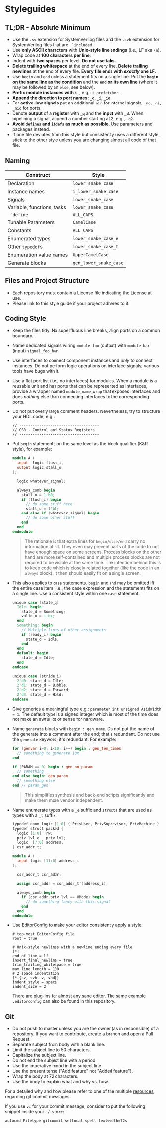 # Styleguides

## TL;DR - Absolute Minimum

- Use the `.sv` extension for SystemVerilog files and the `.svh` extension for SystemVerilog files that are `` `include``d.
- Use **only ASCII characters** with **Unix-style line endings** (i.e., LF aka `\n`).
- Wrap code at **100 characters per line**.
- Indent with **two spaces** per level. **Do not use tabs.**
- **Delete trailing whitespace** at the end of every line. **Delete trailing newlines** at the end of every file. **Every file ends with *exactly* one LF.**
- Use `begin` and `end` unless a statement fits on a single line. Put the **`begin` on the same line as the condition** and the **`end` on its own line** (where it may be followed by an `else`, see below).
- **Prefix module instances with `i_`**, e.g.: `i_prefetcher`.
- **Append the direction to port names: `_o`, `_i`, `_io`.**
- For **active-low signals** put an additional **`n`**: `n` for internal signals, `_no`, `_ni`, `_nio` for ports.
- Denote **output** of a **register** with **`_q`** and the **input** with **`_d`**. When pipelining a signal, append a number starting at 2, e.g., `_q2`.
- **Avoid `defines` and `ifdefs` as much as possible.** Use parameters and packages instead.
- If one file deviates from this style but consistently uses a different style, stick to the other style unless you are changing almost all code of that file.

## Naming

|         Construct          |       Style            |
|----------------------------|------------------------|
| Declaration                | `lower_snake_case`     |
| Instance names             | `i_lower_snake_case`   |
| Signals                    | `lower_snake_case`     |
| Variable, functions, tasks | `lower_snake_case`     |
| `` `define``               | `ALL_CAPS`             |
| Tunable Parameters         | `CamelCase`            |
| Constants                  | `ALL_CAPS`             |
| Enumerated types           | `lower_snake_case_e`   |
| Other `typedef`s           | `lower_snake_case_t`   |
| Enumeration value names    | `UpperCamelCase`       |
| Generate blocks            | `gen_lower_snake_case` |

## Files and Project Structure

- Each repository must contain a License file indicating the License at use.
- Please link to this style guide if your project adheres to it.

## Coding Style

- Keep the files tidy. No superfluous line breaks, align ports on a common boundary.
- Name dedicated signals wiring `module foo` (output) with `module bar` (input) `signal_foo_bar`
- Use interfaces to connect component instances and *only* to connect instances. Do not perform logic operations on interface signals; various tools have bugs with it.
- Use a flat port list (i.e., no interfaces) for modules. When a module is a reusable unit and has ports that can be represented as interfaces, provide a wrapper named `module_name_wrap` that exposes interfaces and does *nothing* else than connecting interfaces to the corresponding ports.
- Do not put overly large comment headers. Nevertheless, try to structure your HDL code, e.g.:

    ```
    // ------------------------------------
    // CSR - Control and Status Registers
    // ------------------------------------
    ```

<!-- - Specify memory map and integration rules while coding, using the `crazy88` (TODO: Link to Documentation) syntax. -->
- Put `begin` statements on the same level as the block qualifier (K&R style), for example:

    ```verilog
    module A (
      input  logic flush_i,
      output logic stall_o
    );

      logic whatever_signal;

      always_comb begin
        stall_o = 1'b0;
        if (flush_i) begin
          // do some stuff here
          stall_o = 1'b1;
        end else if (whatever_signal) begin
          // do some other stuff
        end
      end
    endmodule
    ```
    > The rationale is that extra lines for `begin/else/end` carry no information at all. They even may prevent parts of the code to not have enough space on some screens. Process blocks on the other hand are more self-contained and multiple process blocks are not required to be visible at the same time.
    > The intention behind this is to keep code which is closely related together (like the code in an `always` block). It then should easily fit on a single screen.

- This also applies to `case` statements.  `begin` and `end` may be omitted iff the entire case item (i.e., the case expression and the statement) fits on a single line.  Use a consistent style within one `case` statement.

    ```verilog
    unique case (state_q)
      Idle: begin
        state_d = Something;
        valid_o = 1'b1;
      end
      Something: begin
        // Multiple lines of other assignments
        if (ready_i) begin
          state_d = Idle;
        end
      end
      default: begin
        state_d = Idle;
      end
    endcase
    ```

    ```verilog
    unique case (stride_i)
      2'd0: state_d = Idle;
      2'd1: state_d = Bubble;
      2'd2: state_d = Forward;
      2'd3: state_d = Hold;
    endcase
    ```

- Give generics a meaningful type e.g.: `parameter int unsigned AsidWidth = 1`. The default type is a signed integer which in most of the time does not make an awful lot of sense for hardware.

- Name `generate` blocks with `begin : gen_name`. Do not put the name of the generate into a comment after the end; that's redundant. Do not use the `generate` keyword; it's redundant. For example:

    ```verilog
    for (genvar i=0; i<10; i++) begin : gen_ten_times
      // something to generate 10x
    end

    if (PARAM == 0) begin : gen_no_param
      // something
    end else begin: gen_param
      // something else
    end // param_gen
    ```
    > This simplifies synthesis and back-end scripts significantly and make them more vendor independent.

-  Name enumerate types with a `_e` suffix and `structs` that are used as types with a `_t` suffix:

    ```verilog
    typedef enum logic [1:0] { PrivUser, PrivSupervisor, PrivMachine } priv_lvl_e;
    typedef struct packed {
      logic [1:0]  rw;
      priv_lvl_e   priv_lvl;
      logic  [7:0] address;
    } csr_addr_t;
    ```
    ```verilog
    module A (
      input logic [11:0] address_i
    );

      csr_addr_t csr_addr;

      assign csr_addr = csr_addr_t'(address_i);

      always_comb begin
        if (csr_addr.priv_lvl == UMode) begin
          // do something fancy with this signal
        end
      end
    endmodule
    ```

- Use [EditorConfig](http://editorconfig.org/) to make your editor consistently apply a style:

    ```
    # top-most EditorConfig file
    root = true

    # Unix-style newlines with a newline ending every file
    [*]
    end_of_line = lf
    insert_final_newline = true
    trim_trailing_whitespace = true
    max_line_length = 100
    # 2 space indentation
    [*.{sv, svh, v, vhd}]
    indent_style = space
    indent_size = 2
    ```

    There are plug-ins for almost any sane editor. The same example `.editorconfig` can also be found in this repository.

## Git

- Do not push to master unless you are the owner (as in responsible) of a repository. If you want to contribute, create a branch and open a Pull Request.
- Separate subject from body with a blank line.
- Limit the subject line to 50 characters.
- Capitalize the subject line.
- Do not end the subject line with a period.
- Use the imperative mood in the subject line.
- Use the present tense ("Add feature" not "Added feature").
- Wrap the body at 72 characters.
- Use the body to explain what and why vs. how.

For a detailed why and how please refer to one of the multiple [resources](https://chris.beams.io/posts/git-commit/) regarding git commit messages.

If you use `vi` for your commit message, consider to put the following snippet inside your `~/.vimrc`:

```
autocmd Filetype gitcommit setlocal spell textwidth=72s
```

